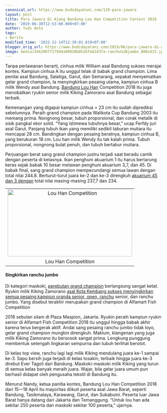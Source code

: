 ```yaml
---
canonical_url: https://www.budidayatani.com/129-para-jawara
layout: post
title: Para Jawara Di Ajang Bandung Lou Han Competition Contest 2018
date: '2019-06-30T12:53:00.000+07:00'
author: Yudi Anto
tags:
- Berita
modified_time: '2022-12-14T12:30:01.619+07:00'
blogger_orig_url: https://www.budidayatani.com/2019/06/para-jawara-di-ajang-bandung-lou-han.html
image: media/4562007f179d4a99020b0526fe62437a-ranchu%2Bjumbo_800x432.jpg
---
```

<p>Tanpa perlawanan berarti, cinhua milik William asal Bandung sukses merajai kontes. Kampiun cinhua A itu unggul telak di babak grand champion. Lima penilai asal Bandung, Salatiga, Garut, dan Semarang, sepakat menyematkan gelar grand champion, la menyingkirkan pesaing utama, kampiun cinhua B milik Wendy asal Bandung. <a href="https://www.budidayatani.com/2019/06/bandung-regional-lou-han-contest.html" style="width: auto !important" data-wpil-post-to-="data-wpil-post-to-">Bandung Lou Han</a> Competition 2018 itu juga menobatkan ryukin senior milik Kiking Zamorano asal Bandung sebagai terbaik.</p><p>Kemenangan yang digapai kampiun cinhua &gt; 23 cm itu sudah diprediksi sebelumnya. Peraih grand champion pada Walikota Cup Bandung 2003 itu memang prima. Nongnong besar, tubuh proporsional, dan corak metalik di sisik pangkal ekor solid. “Yang istimewa tubuhnya besar,” ucap Ferfdy juri asal Garut. Panjang tubuh ikan yang memiliki sedikit taburan mutiara itu mencapai 28 cm. Bandingkan dengan pesaing beratnya, kampiun cinhua B, yang berukuran 18 cm. Lou han milik Wendy itu tak kalah prima. Tubuh proporsional, nongnong bulat penuh, dan tubuh bertabur mutiara.</p><p>Perjuangan berat sang grand champion justru terjadi saat beradu cantik dengan peserta di kelasnya. Ikan penghuni akuarium 1 itu harus bertarung keras sejak babak 10 besar melawan penghuni akuarium 3,7, dan 45. Di babak final, sang grand champion mempecundangi semua lawan dengan total nilai 244.8. Berturut-turut juara ke-2 dan ke-3 direngkuh <a href="https://www.budidayatani.com/2019/07/analisis-ternak-lobster-air-tawar.html" style="width: auto !important" data-wpil-post-to-="data-wpil-post-to-">akuarium 45 dan 3 dengan</a> total nilai masing-masing 237,7 dan 234.</p><table style="margin-left: auto;margin-right: auto;text-align: center" cellspacing="0" cellpadding="0" align="center"><tbody><tr><td style="text-align: center"><a style="margin-left: auto;margin-right: auto" href="https://i0.wp.com/1.bp.blogspot.com/-qYJRmzeKVO8/XRhNuJDXR9I/AAAAAAAACps/BNkEaz6lyecqq5KOpEauy9A1TfyV4j7hACLcBGAs/s1600/ranchu%2Bjumbo_800x432.jpg?ssl=1"><img loading="lazy" title="" src="https://i2.wp.com/1.bp.blogspot.com/-qYJRmzeKVO8/XRhNuJDXR9I/AAAAAAAACps/BNkEaz6lyecqq5KOpEauy9A1TfyV4j7hACLcBGAs/s400/ranchu%2Bjumbo_800x432.jpg?resize=400%2C215&amp;ssl=1" alt="Lou Han Competition" width="400" height="215" border="0" data-original-height="432" data-original-width="800" data-recalc-dims="1" /></a></td></tr><tr><td style="text-align: center">Lou Han Competition</td></tr></tbody></table><h4>Singkirkan ranchu jumbo</h4><p>Di kategori maskoki, <a href="https://www.budidayatani.com/2019/06/best-goldfish-contest.html">perebutan grand champion</a> berlangsung sangat ketat. Ryukin milik Kiking Zamorano <a href="https://www.budidayatani.com/2019/07/varian-terbaru-ranchu-side-view-asal.html" style="width: auto !important" data-wpil-post-to-="data-wpil-post-to-">asal Kota Kembang sukses menyingkirkan semua pesaing kampiun oranda senior, open, ranchu</a> senior, dan ranchu jumbo. Yang disebut terakhir merupakan grand champion di Alfamart Fish Competition</p><p>2018 sebulan silam di Plaza Maspion, Jakarta. Ryukin peraih kampiun ryukin senior di Alfamart Fish Competition 2018 itu unggul hingga babak akhir karena terus bergerak aktif. Andai sang pesaing ranchu jumbo tidak loyo, gelar grand champion mungkin direngkuh. Maklum, klangenan yang juga milik Kiking Zamorano itu bersosok sangat prima. Lengkung punggung membentuk setengah lingkaran sempurna dan tubuh terlihat berotot.</p><p>Di kelas top view, ranchu lagi lagi milik Kiking mendulang juara ke-1 sampai ke-3. Sapu bersih juga terjadi di kelas tosakin, terbaik hingga juara ke-3 direbut Ever Tagoli dari Bandung. Maskoki-maskoki milik Kiking yang turun di semua kelas banyak meraih juara. Wajar, bila gelar juara umum pun berhasil didapat oleh pengusaha tekstil di Bandung itu.</p><p>Menurut Nandy, ketua panitia kontes, Bandung Lou Han Competition 2018 dari 15—18 April itu mayoritas diikuti peserta asal Jawa Barat, seperti Bandung, Tasikmalaya, Karawang, Garut, dan Sukabumi. Peserta luar Jawa Barat hanya datang dari Jakarta dan Temanggung. “Untuk lou han ada sekitar 250 peserta dan maskoki sekitar 100 peserta,” ujarnya.</p>